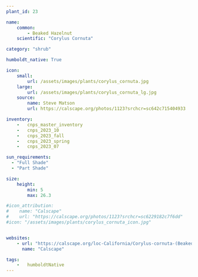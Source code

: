 ```yaml
---
plant_id: 23

name: 
    common: 
        - Beaked Hazelnut 
    scientific: "Corylus Cornuta" 

category: "shrub"

humboldt_native: True

icon: 
    small: 
        url: /assets/images/plants/corylus_cornuta.jpg 
    large: 
        url: /assets/images/plants/corylus_cornuta_lg.jpg 
    source: 
        name: Steve Matson 
        url: https://calscape.org/photos/1123?srchcr=sc642c715404933 

inventory: 
    -   cnps_master_inventory
    -   cnps_2023_10
    -   cnps_2023_fall
    -   cnps_2023_spring
    -   cnps_2023_07 

sun_requirements:
  - "Full Shade"
  - "Part Shade"

size:
    height: 
        min: 5
        max: 26.3

#icon_attribution:
#    name: "Calscape"
#    url: "https://calscape.org/photos/1123?srchcr=sc6229182c7f6dd"
#icon: "/assets/images/plants/corylus_cornuta_icon.jpg" 


websites:
    - url: "https://calscape.org/loc-California/Corylus-cornuta-(Beaked-Hazelnut)"
      name: "Calscape"

tags:  
    -   humboldtNative
---
```


